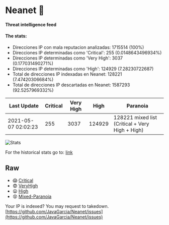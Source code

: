 # Neanet :hocho:
#### Threat intelligence feed
#### The stats:

- Direcciones IP con mala reputacion analizadas: 1715514 (100%)
- Direcciones IP determinadas como 'Critical':  255 (0.0148643496934%)
- Direcciones IP determinadas como 'Very High':  3037 (0.177031490271%)
- Direcciones IP determinadas como 'High':  124929 (7.28230722687)
- Total de direcciones IP indexadas en Neanet:  128221 (7.47420306684%)
- Total de direcciones IP descartadas en Neanet:  1587293 (92.5257969332%)

| Last Update | Critical | Very High | High | Paranoia |
| --- | --- | --- | --- | --- |
| 2021-05-07 02:02:23 | 255 | 3037 | 124929 | 128221 mixed list (Critical + Very High + High)|

![Stats](https://docs.google.com/spreadsheets/d/e/2PACX-1vSnaNMIXVabIpDJjufMlzH7poXnshF3mgd8Is1g9ytUEzVsP5my4Trn8f-xkoLLQ38xpL3HtmUexLo6/pubchart?oid=501124687&format=image)

For the historical stats go to: [link](/stats.csv)
## Raw
- :scream: [Critical](https://raw.githubusercontent.com/JavaGarcia/Neanet/master/blacklists/neanet_critical.txt)
- :fearful: [VeryHigh](https://raw.githubusercontent.com/JavaGarcia/Neanet/master/blacklists/neanet_veryHigh.txtt)
- :frowning: [High](https://raw.githubusercontent.com/JavaGarcia/Neanet/master/blacklists/neanet_high.txt)
- :dizzy_face: [Mixed-Paranoia](https://raw.githubusercontent.com/JavaGarcia/Neanet/master/blacklists/neanet_all.txt)


Your IP is indexed? You may request to takedown. [https://github.com/JavaGarcia/Neanet/issues](https://github.com/JavaGarcia/Neanet/issues)







































































































































































































































































































































































































































































































































































































































































































































































































































































































































































































































































































































































































































































































































































































































































































































































































































































































































































































































































































































































































































































































































































































































































































































































































































































































































































































































































































































































































































































































































































































































































































































































































































































































































































































































































































































































































































































































































































































































































































































































































































































































































































































































































































































































































































































































































































































































































































































































































































































































































































































































































































































































































































































































































































































































































































































































































































































































































































































































































































































































































































































































































































































































































































































































